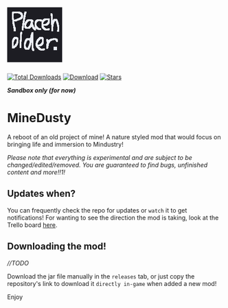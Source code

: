 # ![Logo](assets/sprites/icon-git.png?align=center)


[![Total Downloads](https://img.shields.io/github/downloads/ItsKirby69/MineDusty/total?color=555555&label=%20&style=for-the-badge&logoColor=green&logo=docusign)](https://github.com/ItsKirby69/MineDusty/releases)
[![Download](https://img.shields.io/github/v/release/ItsKirby69/MineDusty?color=green&include_prereleases&label=DOWNLOAD%20LATEST%20RELEASE&logo=github&logoColor=green&style=for-the-badge)](https://github.com/ItsKirby69/MineDusty/releases)
[![Stars](https://img.shields.io/github/stars/ItsKirby69/MineDusty?style=for-the-badge&label=Star%20me!%20%E2%AD%90)](https://github.com/ItsKirby69/MineDusty)

***Sandbox only (for now)***
# MineDusty
A reboot of an old project of mine! A nature styled mod that would focus on bringing life and immersion to Mindustry!

*Please note that everything is experimental and are subject to be changed/edited/removed.
You are guaranteed to find bugs, unfinished content and more!!1!*

## Updates when?
You can frequently check the repo for updates or `watch` it to get notifications!
For wanting to see the direction the mod is taking, look at the Trello board [here](https://trello.com/b/1wTgcEBs/minedusty).

## Downloading the mod!
*//TODO*

Download the jar file manually in the `releases` tab, or just copy the repository's link to download it `directly in-game` when added a new mod!

Enjoy
